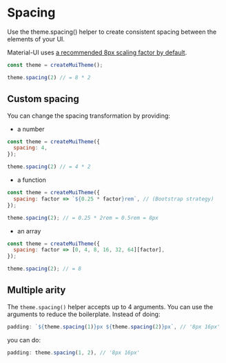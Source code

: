 # Spacing

<p class="description">Use the theme.spacing() helper to create consistent spacing between the elements of your UI.</p>

Material-UI uses [a recommended 8px scaling factor by default](https://material.io/design/layout/understanding-layout.html).

```js
const theme = createMuiTheme();

theme.spacing(2) // = 8 * 2
```

## Custom spacing

You can change the spacing transformation by providing:

- a number

```js
const theme = createMuiTheme({
  spacing: 4,
});

theme.spacing(2) // = 4 * 2
```

- a function

```js
const theme = createMuiTheme({
  spacing: factor => `${0.25 * factor}rem`, // (Bootstrap strategy)
});

theme.spacing(2); // = 0.25 * 2rem = 0.5rem = 8px
```

- an array

```js
const theme = createMuiTheme({
  spacing: factor => [0, 4, 8, 16, 32, 64][factor],
});

theme.spacing(2); // = 8
```

## Multiple arity

The `theme.spacing()` helper accepts up to 4 arguments.
You can use the arguments to reduce the boilerplate. Instead of doing:

```js
padding: `${theme.spacing(1)}px ${theme.spacing(2)}px`, // '8px 16px'
```

you can do:

```js
padding: theme.spacing(1, 2), // '8px 16px'
```
